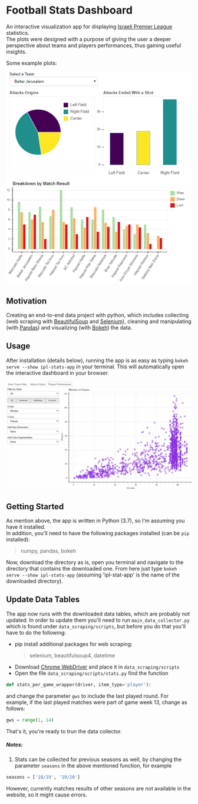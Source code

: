 # Football Stats Dashboard

An interactive visualization app for displaying [Israeli Premier League](https://www.football.co.il/en/) statistics.  
The plots were designed with a purpose of giving the user a deeper perspective about teams and players performances, thus gaining useful insights.

Some example plots:

![](https://github.com/uriMen/ipl-stats-app/blob/master/examples/app_example%20(3).png) ![](https://github.com/uriMen/ipl-stats-app/blob/master/examples/app_example2.png)

## Motivation

Creating an end-to-end data project with python, which includes collecting (web scraping with [BeautifulSoup](https://www.crummy.com/software/BeautifulSoup/bs4/doc/) and [Selenium](https://selenium-python.readthedocs.io/)), cleaning and manipulating (with [Pandas](https://pandas.pydata.org/pandas-docs/stable/)) and visualizing (with [Bokeh](https://docs.bokeh.org/en/latest/)) the data.

## Usage

After installation (details below), running the app is as easy as typing `bokeh serve --show ipl-stats-app` in your terminal. This will automatically open the interactive dashboard in your browser.

![](https://github.com/uriMen/ipl-stats-app/blob/master/examples/app_example4.gif)

## Getting Started

As mention above, the app is written in Python (3.7), so I'm assuming you have it installed.  
In addition, you'll need to have the following packages installed (can be `pip` installed):
> numpy, pandas, bokeh

Now, download the directory as is, open you terminal and navigate to the directory that contains the downloaded one. From here just type `bokeh serve --show ipl-stats-app` (assuming 'ipl-stat-app' is the name of the downloaded directory).

## Update Data Tables

The app now runs with the downloaded data tables, which are probably not updated. In order to update them you'll need to run `main_data_collector.py` which is found under `data_scraping/scripts`, but before you do that you'll have to do the following:
* pip install additional packages for web scraping:
  >selenium, beautifulsoup4, datetime
* Download [Chrome WebDriver](https://sites.google.com/a/chromium.org/chromedriver/downloads) and place it in `data_scraping/scripts`
* Open the file `data_scraping/scripts/stats.py` find the function  
```python
def stats_per_game_wrapper(driver, item_type='player'): 
```
and change the parameter `gws` to include the last played round. For example, if the last played matches were part of game week 13, change as follows:
```python
gws = range(1, 14)
```

That's it, you're ready to trun the data collector.

##### Notes:

1. Stats can be collected for previous seasons as well, by changing the parameter `seasons` in the above mentioned function, for example 
```python
seasons = ['18/19', '19/20']
``` 
However, currently matches results of other seasons are not available in the website, so it might cause errors.
